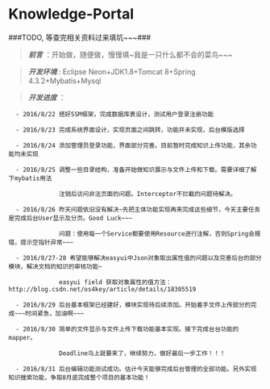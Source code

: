 # Knowledge-Portal
###TODO, 等查完相关资料过来填坑~~~###
> ***前言*** ：开始做，随便做，慢慢填~我是一只什么都不会的菜鸟~~~

> ***开发环境*** : Eclipse Neon+JDK1.8+Tomcat 8+Spring 4.3.2+Mybatis+Mysql

> ***开发进度*** ：

      - 2016/8/22 搭好SSM框架，完成数据库表设计，测试用户登录注册功能
      
      - 2016/8/23 完成系统界面设计，实现页面之间跳转，功能并未实现，后台模版选择
      
      - 2016/8/24 添加管理员登录功能，界面部分完善。目前暂时完成知识上传功能，其余功能均未实现
      
      - 2016/8/25 调整一些目录结构，准备开始做知识展示与文件上传和下载。需要详细了解下mybatis用法
      
                  注销后访问非法页面的问题。Interceptor不拦截的问题待解决。
                  
      - 2016/8/26 昨天问题依旧没有解决~先把主体功能实现再来完成这些细节，今天主要任务是完成后台User显示及分页。Good Luck~~~
                 
                  问题：使用每一个Service都要使用Resource进行注解，否则Spring会报错，提示空指针异常~~~
                  
      - 2016/8/27-28 希望能够解决easyui中Json对象取出属性值的问题以及完善后台的部分模块，解决文档的知识的审核功能~
          
                  easyui field 获取对象属性的值方法：http://blog.csdn.net/os4key/article/details/18305519
                  
      - 2016/8/29 后台基本框架已经建好，模块实现待后续添加。开始着手文件上传部分的完成~~~时间紧急，加油啊~~~
      
      - 2016/8/30 简单的文件显示与文件上传下载功能基本实现。接下完成台台功能的mapper。
      
                  Deadline马上就要来了，继续努力，做好最后一步工作！！！
                  
      - 2016/8/31 后台编辑功能测试成功。估计今天能够完成后台管理的全部功能。另外实现知识搜索功能，争取8月底完成整个项目的基本功能！
